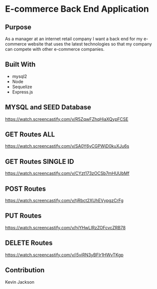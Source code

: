 # E-commerce Back End Application

## Purpose
As a manager at an internet retail company I want a back end for my e-commerce website that uses the latest technologies so that my company can compete with other e-commerce companies.

## Built With 
* mysql2
* Node
* Sequelize
* Express.js

## MYSQL and SEED Database
https://watch.screencastify.com/v/R5ZqwFZhqHiaXQypFCSE

## GET Routes ALL
https://watch.screencastify.com/v/SA0Y6yCGPWjD0kuXJu6s

## GET Routes SINGLE ID
https://watch.screencastify.com/v/CYzt173zOCSb7mHUUbMf

## POST Routes
https://watch.screencastify.com/v/tjRbct2XUhEVypgzCrFg

## PUT Routes
https://watch.screencastify.com/v/hjYHwLIRzZOFcvcZRB78

## DELETE Routes
https://watch.screencastify.com/v/i5viRN3yBFIr1HWvTKgp


## Contribution
Kevin Jackson
